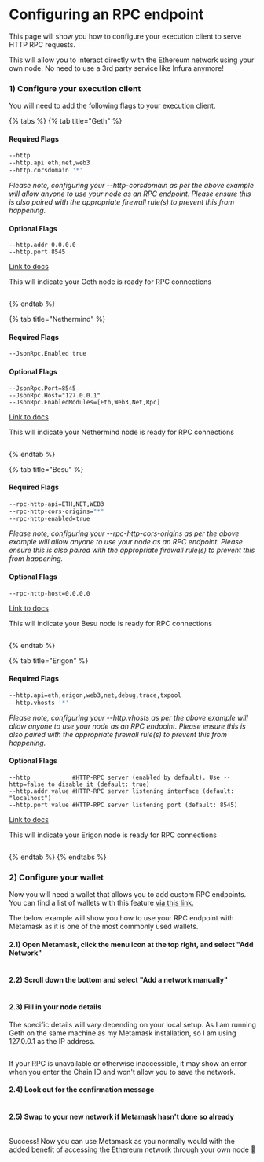 # Configuring an RPC endpoint

This page will show you how to configure your execution client to serve HTTP RPC requests.

This will allow you to interact directly with the Ethereum network using your own node. No need to use a 3rd party service like Infura anymore!

### 1) Configure your execution client

You will need to add the following flags to your execution client.

{% tabs %}
{% tab title="Geth" %}
#### Required Flags

```bash
--http
--http.api eth,net,web3
--http.corsdomain '*'
```

_Please note, configuring your --http-corsdomain as per the above example will allow anyone to use your node as an RPC endpoint. Please ensure this is also paired with the appropriate firewall rule(s) to prevent this from happening._

#### Optional Flags

```
--http.addr 0.0.0.0
--http.port 8545
```

[Link to docs](https://geth.ethereum.org/docs/interacting-with-geth/rpc)

This will indicate your Geth node is ready for RPC connections

<figure><img src="../.gitbook/assets/RPC-Geth.png" alt=""><figcaption></figcaption></figure>
{% endtab %}

{% tab title="Nethermind" %}
#### Required Flags

```bash
--JsonRpc.Enabled true
```

#### Optional Flags

```
--JsonRpc.Port=8545
--JsonRpc.Host="127.0.0.1"
--JsonRpc.EnabledModules=[Eth,Web3,Net,Rpc]
```

[Link to docs](https://docs.nethermind.io/nethermind/ethereum-client/configuration/jsonrpc)

This will indicate your Nethermind node is ready for RPC connections

<figure><img src="../.gitbook/assets/RPC-Nethermind.png" alt=""><figcaption></figcaption></figure>
{% endtab %}

{% tab title="Besu" %}
#### Required Flags

```bash
--rpc-http-api=ETH,NET,WEB3
--rpc-http-cors-origins="*"
--rpc-http-enabled=true
```

_Please note, configuring your --rpc-http-cors-origins as per the above example will allow anyone to use your node as an RPC endpoint. Please ensure this is also paired with the appropriate firewall rule(s) to prevent this from happening._

#### Optional Flags

```
--rpc-http-host=0.0.0.0
```

[Link to docs](https://besu.hyperledger.org/en/stable/public-networks/how-to/use-besu-api/)

This will indicate your Besu node is ready for RPC connections

<figure><img src="../.gitbook/assets/RPC-Besu.png" alt=""><figcaption></figcaption></figure>
{% endtab %}

{% tab title="Erigon" %}
#### Required Flags

```bash
--http.api=eth,erigon,web3,net,debug,trace,txpool
--http.vhosts '*'
```

_Please note, configuring your --http.vhosts as per the above example will allow anyone to use your node as an RPC endpoint. Please ensure this is also paired with the appropriate firewall rule(s) to prevent this from happening._

#### Optional Flags

```
--http            #HTTP-RPC server (enabled by default). Use --http=false to disable it (default: true)
--http.addr value #HTTP-RPC server listening interface (default: "localhost")
--http.port value #HTTP-RPC server listening port (default: 8545)
```

[Link to docs](https://github.com/ledgerwatch/erigon#json-rpc-daemon)

This will indicate your Erigon node is ready for RPC connections

<figure><img src="../.gitbook/assets/image (8).png" alt=""><figcaption></figcaption></figure>
{% endtab %}
{% endtabs %}

### 2) Configure your wallet

Now you will need a wallet that allows you to add custom RPC endpoints. You can find a list of wallets with this feature [via this link.](https://ethereum.org/en/wallets/find-wallet/)

The below example will show you how to use your RPC endpoint with Metamask as it is one of the most commonly used wallets.

#### 2.1) Open Metamask, click the menu icon at the top right, and select "Add Network"

<figure><img src="../.gitbook/assets/image (7).png" alt=""><figcaption></figcaption></figure>

#### 2.2) Scroll down the bottom and select "Add a network manually"

<figure><img src="../.gitbook/assets/image (14).png" alt=""><figcaption></figcaption></figure>

#### 2.3) Fill in your node details

The specific details will vary depending on your local setup. As I am running Geth on the same machine as my Metamask installation, so I am using 127.0.0.1 as the IP address.

<figure><img src="../.gitbook/assets/image (4).png" alt=""><figcaption></figcaption></figure>

If your RPC is unavailable or otherwise inaccessible, it may show an error when you enter the Chain ID and won't allow you to save the network.

#### 2.4) Look out for the confirmation message

<figure><img src="../.gitbook/assets/image (12).png" alt=""><figcaption></figcaption></figure>

#### 2.5) Swap to your new network if Metamask hasn't done so already

<figure><img src="../.gitbook/assets/image (3).png" alt=""><figcaption></figcaption></figure>

Success! Now you can use Metamask as you normally would with the added benefit of accessing the Ethereum network through your own node 🥳
